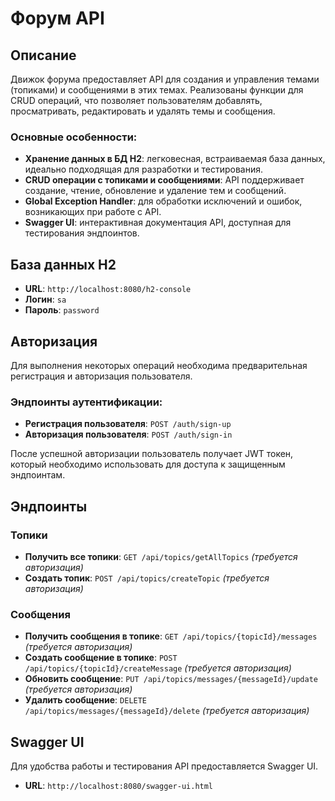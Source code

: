 # Форум API

## Описание

Движок форума предоставляет API для создания и управления темами (топиками) и сообщениями в этих темах. Реализованы функции для CRUD операций, что позволяет пользователям добавлять, просматривать, редактировать и удалять темы и сообщения. 

### Основные особенности:
- **Хранение данных в БД H2**: легковесная, встраиваемая база данных, идеально подходящая для разработки и тестирования.
- **CRUD операции с топиками и сообщениями**: API поддерживает создание, чтение, обновление и удаление тем и сообщений.
- **Global Exception Handler**: для обработки исключений и ошибок, возникающих при работе с API.
- **Swagger UI**: интерактивная документация API, доступная для тестирования эндпоинтов.

## База данных H2

- **URL**: `http://localhost:8080/h2-console`
- **Логин**: `sa`
- **Пароль**: `password`

## Авторизация

Для выполнения некоторых операций необходима предварительная регистрация и авторизация пользователя.

### Эндпоинты аутентификации:
- **Регистрация пользователя**: `POST /auth/sign-up`
- **Авторизация пользователя**: `POST /auth/sign-in`

После успешной авторизации пользователь получает JWT токен, который необходимо использовать для доступа к защищенным эндпоинтам.

## Эндпоинты

### Топики
- **Получить все топики**: `GET /api/topics/getAllTopics` *(требуется авторизация)*
- **Создать топик**: `POST /api/topics/createTopic` *(требуется авторизация)*

### Сообщения
- **Получить сообщения в топике**: `GET /api/topics/{topicId}/messages` *(требуется авторизация)*
- **Создать сообщение в топике**: `POST /api/topics/{topicId}/createMessage` *(требуется авторизация)*
- **Обновить сообщение**: `PUT /api/topics/messages/{messageId}/update` *(требуется авторизация)*
- **Удалить сообщение**: `DELETE /api/topics/messages/{messageId}/delete` *(требуется авторизация)*

## Swagger UI

Для удобства работы и тестирования API предоставляется Swagger UI.

- **URL**: `http://localhost:8080/swagger-ui.html`

